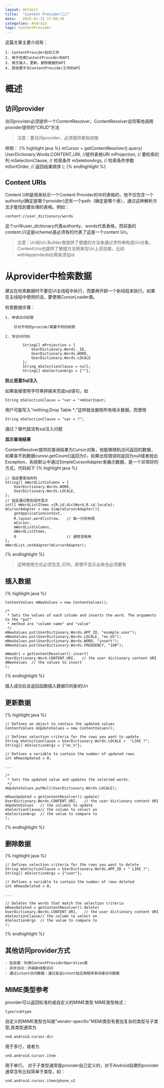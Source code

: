 ```yaml
---
layout: default
title:  "Content Provider(二)"
date:   2015-01-15 17:00:30
categories: Android
tags: ContentProvider
---
```

这篇文章主要介绍有：

    1. ContentProvider如何工作
    2. 用于检索ContentProvider的API
    3. 用于插入，更新，删除数据的API
    4. 其他便于与ContentProvider工作的API

# **概述** #

## 访问provider ##

访问provider必须提供一个ContentResolver，ContentResolver会同等地调用provider提供的“CRUD”方法

> 注意：要访问provider，必须提供某些权限

样例：
{% highlight java %}
    mCursor = getContentResolver().query(
    	UserDictionary.Words.CONTENT_URI,    //提供表格URI
    	mProjection,					     // 要检索的列
    	mSelectionClause,					 // 检索条件
    	mSeletionArgs,						 // 检索条件参数
    	mSortOrder,							 // 返回结果顺序
    );
{% endhighlight %}

## Content URIs ##
Content URI是用来标示一个Content Provider的中的表格的，他不仅包含一个authority(确定是哪个provider)还有一个path（确定是哪个表），通过这种解析方法才能找到要处理的表格。例如：

    content://user_dictionary/words

这个uri中user_dictionary代表authority，words代表表格，而前面的content://(这是scheme)是必须有的代表了这是一个content Uri。

> 注意：Uri和Uri.Builder类提供了便捷的方法来通过字符串构造Uri对象，ContentUris也提供了便捷方法用来在Uri上添加值，比如withAppendedId()用来添加id

# 从provider中检索数据 #
建议在检索数据时不要在UI主线程中执行，而要再开辟一个新线程来执行。如果在主线程中使用的话，要使用CursorLoader类。

检索数据步骤：

    1. 申请访问权限
    
    	针对不同的provider需要不同的权限
    	
    2. 写访问代码
    
    	 	String[] mProjection = {
        		UserDictionary.Words._ID,
    			UserDictionary.Words.WORD,
    			UserDictionary.Words.LOCALE
        	};
    		String mSelectionClause = null;
    		String[] mSelectionArgs = {""};

**防止恶意Sql注入**

如果直接使用字符串拼接来完成sql语句，如

    String mSelectionClause = "var = "+mUserInput;

用户可能写入“nothing;Drop Table *;”这样就会删除所有相关数据，而使用

    String mSelectionClause = "var = ?";

通过？替代就没有sql注入问题


**显示查询结果**

ContentResolver提供的查询结果为Cursor对象，他能够随机访问返回的数据，如果查不到数据curosr.getCount()返回为0，如果出现错误则返回为null或者抛出Exception，系统默认中通过SimpleCursorAdapter来展示数据，是一个非常好的方式。代码如下
{% highlight java %}
	
	// 指定要查询的列
    String[] mWordListColumns = {
    	UserDictionary.Words.WORD,
    	UserDictionary.Words.LOCALE,
    };
	// 指定通过那些组件显示
    int[] mWordListItems ={R.id.dictWord,R.id.locale};
    mCursorAdapter = new SimpleCursorAdapter(){
	    getApplicationContext,
	    R.layout.wordlistrow,   // 每一行的布局
	    mCursor,
	    mWordListColumns,
	    mWordListItems,
	    0						// 通常没啥用
    };
	mWordList.setAdapter(mCursorAdapter);

{% endhighlight %}

> 这种使用方式必须包含_ID列，即使不显示出来也必须要有


## **插入数据** ##

{% highlight java %}

    ContentValues mNewValues = new ContentValues();
    
    /*
     * Sets the values of each column and inserts the word. The arguments to the "put"
     * method are "column name" and "value"
     */
    mNewValues.put(UserDictionary.Words.APP_ID, "example.user");
    mNewValues.put(UserDictionary.Words.LOCALE, "en_US");
    mNewValues.put(UserDictionary.Words.WORD, "insert");
    mNewValues.put(UserDictionary.Words.FREQUENCY, "100");
    
    mNewUri = getContentResolver().insert(
    UserDictionary.Word.CONTENT_URI,   // the user dictionary content URI
    mNewValues  // the values to insert
    );

{% endhighlight %}

插入成功后会返回函数插入数据ID的新的Uri

## **更新数据** ##

{% highlight java %}

    // Defines an object to contain the updated values
    ContentValues mUpdateValues = new ContentValues();
    
    // Defines selection criteria for the rows you want to update
    String mSelectionClause = UserDictionary.Words.LOCALE +  "LIKE ?";
    String[] mSelectionArgs = {"en_%"};
    
    // Defines a variable to contain the number of updated rows
    int mRowsUpdated = 0;
    
    ...
    
    /*
     * Sets the updated value and updates the selected words.
     */
    mUpdateValues.putNull(UserDictionary.Words.LOCALE);
    
    mRowsUpdated = getContentResolver().update(
    UserDictionary.Words.CONTENT_URI,   // the user dictionary content URI
    mUpdateValues   // the columns to update
    mSelectionClause// the column to select on
    mSelectionArgs  // the value to compare to
    );

{% endhighlight %}

## **删除数据** ##

{% highlight java %}

    // Defines selection criteria for the rows you want to delete
    String mSelectionClause = UserDictionary.Words.APP_ID + " LIKE ?";
    String[] mSelectionArgs = {"user"};
    
    // Defines a variable to contain the number of rows deleted
    int mRowsDeleted = 0;
    
    ...
    
    // Deletes the words that match the selection criteria
    mRowsDeleted = getContentResolver().delete(
    UserDictionary.Words.CONTENT_URI,   // the user dictionary content URI
    mSelectionClause// the column to select on
    mSelectionArgs  // the value to compare to
    );

{% endhighlight %} 
 
## **其他访问provider方式** ##

    - 批处理：利用ContentProviderOperation类
    - 异步访问：开辟新线程访问
    - 通过intent访问数据：通过发送intent给应用程序来间接访问数据

## **MIME类型参考** ##

provider可以返回标准的或自定义的MIME类型
MIME类型格式：

    type/subtype

自定义的MIME类型也叫做"vendor-specific"MEMI类型有更加复杂的类型与子类型,其类型通常为

    vnd.android.cursor.dir

用于多行，或者为

	vnd.android.cursor.item

用于单行。
对于子类型通常是provider自己定义的，对于Android自建的provider通常含有比较简单子类型，如：

    vnd.android.cursor.item/phone_v2

